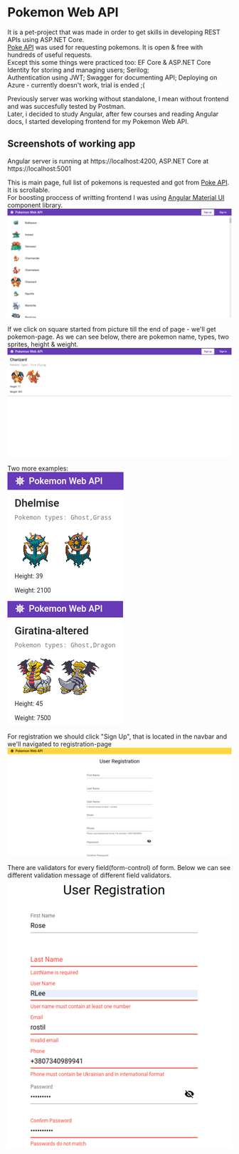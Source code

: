 # Pokemon Web API

  It is a pet-project that was made in order to get skills in developing REST APIs using ASP.NET Core.              
[Poke API](https://pokeapi.co) was used for requesting pokemons. It is open & free with hundreds of useful requests.                     
Except this some things were practiced too: EF Core & ASP.NET Core Identity for storing and managing users; Serilog;               
Authentication using JWT; Swagger for documenting API; Deploying on Azure - currently doesn't work, trial is ended ;(                  
  
  Previously server was working without standalone, I mean without frontend and was succesfully tested by Postman.       
Later, i decided to study Angular, after few courses and reading Angular docs, I started developing frontend for my Pokemon Web API.


## Screenshots of working app
Angular server is running at https://localhost:4200, ASP.NET Core at https://localhost:5001 

This is main page, full list of pokemons is requested and got from [Poke API](https://pokeapi.co). It is scrollable.                              
For boosting proccess of writting frontend I was using [Angular Material UI](https://material.angular.io/) component library.
![MainPage](Screenshots/MainPage.png)

If we click on square started from picture till the end of page - we'll get pokemon-page. As we can see below, there are pokemon name, types, two sprites, 
height & weight.
![PokemonPage](Screenshots/PokemonPage.png)

Two more examples:                                                            
![Pokemon1](Screenshots/Pokemon1.png)
![Pokemon2](Screenshots/Pokemon2.png)


For registration we should click "Sign Up", that is located in the navbar and we'll navigated to registration-page
![RegistarationPage](Screenshots/RegistarationPage.png)


There are validators for every field(form-control) of form. Below we can see different validation message of different field validators.
![Validation](Screenshots/Validation.png)

